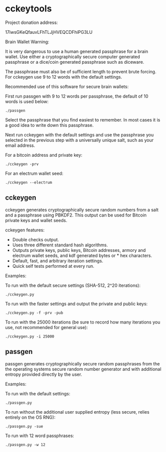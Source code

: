 cckeytools
==========

Project donation address:

17iwsGKeQfauvLFhTLJjHVEQCDFhiPG3LU

Brain Wallet Warning:

It is very dangerous to use a human generated passphrase for a brain wallet.
Use either a cryptographically secure computer generated passphrase or a dice/coin generated passphrase such as diceware.

The passphrase must also be of sufficient length to prevent brute forcing. For cckeygen use 9 to 12 words with the default settings. 


Recommended use of this software for secure brain wallets:

First run passgen with 9 to 12 words per passphrase, the default of 10 words is used below:

    ./passgen

Select the passphrase that you find easiest to remember. In most cases it is a good idea to write down this passphrase.

Next run cckeygen with the default settings and use the passphrase you selected in the previous step with a universally unique salt, such as your email address.

For a bitcoin address and private key:

    ./cckeygen -prv

For an electrum wallet seed:

    ./cckeygen --electrum


cckeygen
--------

cckeygen generates cryptographically secure random numbers from a salt and a passphrase using PBKDF2.
This output can be used for Bitcoin private keys and wallet seeds.

cckeygen features:

 * Double checks output.
 * Uses three different standard hash algorithms.
 * Outputs private keys, public keys, Bitcoin addresses, armory and electrum wallet seeds, and kdf generated bytes or  * hex characters.
 * Default, fast, and arbitrary iteration settings.
 * Quick self tests performed at every run.

Examples:

To run with the default secure settings (SHA-512, 2^20 iterations):

    ./cckeygen.py

To run with the faster settings and output the private and public keys:

    ./cckeygen.py -f -prv -pub

To run with the 25000 iterations (be sure to record how many iterations you use, not recommended for general use):

    ./cckeygen.py -i 25000


passgen
-------

passgen generates cryptographically secure random passphrases from the the operating systems secure random number generator and with additional entropy provided directly by the user.

Examples:

To run with the default settings:

    ./passgen.py

To run without the additional user supplied entropy (less secure, relies entirely on the OS RNG):

    ./passgen.py -sue

To run with 12 word passphrases:

    ./passgen.py -w 12
